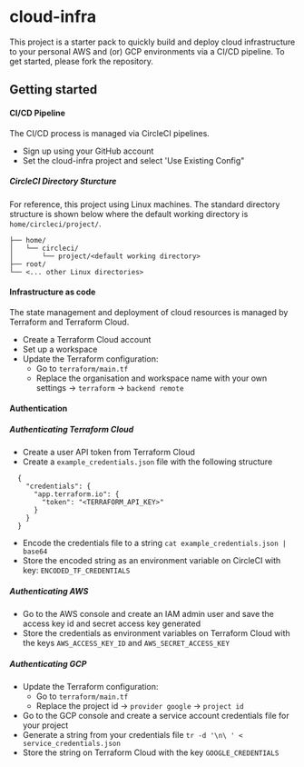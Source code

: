 # cloud-infra

This project is a starter pack to quickly build and deploy cloud infrastructure to your personal AWS and (or) GCP environments via a CI/CD pipeline. 
To get started, please fork the repository.

## Getting started

#### CI/CD Pipeline
The CI/CD process is managed via CircleCI pipelines. 

- Sign up using your GitHub account
- Set the cloud-infra project and select 'Use Existing Config"

##### CircleCI Directory Sturcture
For reference, this project using Linux machines. The standard directory structure is shown below where the default working directory is `home/circleci/project/`.
```
├── home/
│   └── circleci/
│       └── project/<default working directory>
├── root/
└── <... other Linux directories>
```

#### Infrastructure as code
The state management and deployment of cloud resources is managed by Terraform and Terraform Cloud.

- Create a Terraform Cloud account
- Set up a workspace
- Update the Terraform configuration:
	- Go to `terraform/main.tf`
	- Replace the organisation and workspace name with your own settings -> `terraform` -> `backend remote`

#### Authentication

##### Authenticating Terraform Cloud
- Create a user API token from Terraform Cloud
- Create a `example_credentials.json` file with the following structure 
```
  {
    "credentials": {
      "app.terraform.io": {
        "token": "<TERRAFORM_API_KEY>"
      }
    }
  }
``` 
- Encode the credentials file to a string
  `cat example_credentials.json | base64`
- Store the encoded string as an environment variable on CircleCI with key: `ENCODED_TF_CREDENTIALS` 

##### Authenticating AWS
- Go to the AWS console and create an IAM admin user and save the access key id and secret access key generated
- Store the credentials as environment variables on Terraform Cloud with the keys `AWS_ACCESS_KEY_ID` and `AWS_SECRET_ACCESS_KEY`

##### Authenticating GCP
- Update the Terraform configuration:
  - Go to `terraform/main.tf`
  - Replace the project id -> `provider google` -> `project id`
- Go to the GCP console and create a service account credentials file for your project
- Generate a string from your credentials file 
  `tr -d '\n\ ' < service_credentials.json`
- Store the string on Terraform Cloud with the key `GOOGLE_CREDENTIALS`
